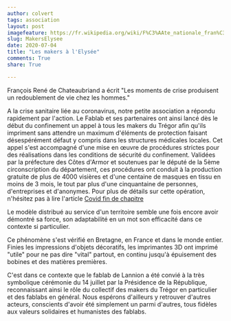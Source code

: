 ```yaml
---
author: colvert
tags: association
layout: post
imagefeature: https://fr.wikipedia.org/wiki/F%C3%AAte_nationale_fran%C3%A7aise#/media/Fichier:14_July_fireworks_in_Paris.jpg
slug: MakersElysee
date: 2020-07-04
title: "Les makers à l'Elysée"
comments: True
share: True

---
```


François René de Chateaubriand a écrit "Les moments de crise produisent un redoublement de vie chez les hommes."

A la crise sanitaire liée au coronavirus, notre petite association a répondu rapidement par l'action. Le Fablab et ses partenaires ont ainsi lancé dès le début du confinement un appel à tous les makers du Trégor afin qu'ils impriment sans attendre un maximum d'éléments de protection faisant désespérément défaut y compris dans les structures médicales locales. Cet appel s'est accompagné d'une mise en œuvre de procédures strictes pour des réalisations dans les conditions de sécurité du confinement. Validées par la préfecture des Côtes d'Armor et soutenues par le député de la 5ème circonscription du département, ces procédures ont conduit à la production gratuite de plus de 4000 visières et d'une centaine de masques en tissu en moins de 3 mois, le tout par plus d'une cinquantaine de personnes, d'entreprises et d'anonymes. Pour plus de détails sur cette opération, n'hésitez pas à lire l'article [Covid fin de chapitre](https://www.fablab-lannion.org/2020/04/covidfinchapitre.html)

Le modèle distribué au service d'un territoire semble une fois encore avoir démontré sa force, son adaptabilité en un mot son efficacité dans ce contexte si particulier.

Ce phénomène s'est vérifié en Bretagne, en France et dans le monde entier.
Finies les impressions d'objets décoratifs, les imprimantes 3D ont imprimé "utile" pour ne pas dire "vital" partout, en continu jusqu'à épuisement des bobines et des matières premières.

C'est dans ce contexte que le fablab de Lannion a été convié à la très symbolique cérémonie du 14 juillet par la Présidence de la République, reconnaissant ainsi le rôle du collectif des makers du Trégor en particulier et des fablabs en général. Nous espérons d'ailleurs y retrouver d'autres acteurs, conscients d'avoir été simplement un parmi d'autres, tous fidèles aux valeurs solidaires et humanistes des fablabs.

